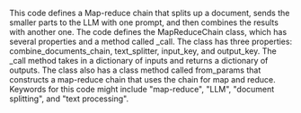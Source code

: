 This code defines a Map-reduce chain that splits up a document, sends the smaller parts to the LLM with one prompt, and then combines the results with another one. The code defines the MapReduceChain class, which has several properties and a method called _call. The class has three properties: combine_documents_chain, text_splitter, input_key, and output_key. The _call method takes in a dictionary of inputs and returns a dictionary of outputs. The class also has a class method called from_params that constructs a map-reduce chain that uses the chain for map and reduce. Keywords for this code might include "map-reduce", "LLM", "document splitting", and "text processing".

